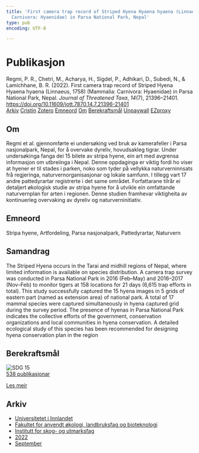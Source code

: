 ```yaml
---
title: 'First camera trap record of Striped Hyena Hyaena hyaena (Linnaeus, 1758) (Mammalia:
  Carnivora: Hyaenidae) in Parsa National Park, Nepal'
type: pub
encoding: UTF-8

---
```

<h1>Publikasjon</h1>
<article id="csl-bib-container-DCRLZN78" class="csl-bib-container">
  <div class="csl-bib-body"> <div class="csl-entry">Regmi, P. R., Chetri, M., Acharya, H., Sigdel, P., Adhikari, D., Subedi, N., &#38; Lamichhane, B. R. (2022). First camera trap record of Striped Hyena Hyaena hyaena (Linnaeus, 1758) (Mammalia: Carnivora: Hyaenidae) in Parsa National Park, Nepal. <i>Journal of Threatened Taxa</i>, <i>14</i>(7), 21396–21401. <a href="https://doi.org/10.11609/jott.7870.14.7.21396-21401">https://doi.org/10.11609/jott.7870.14.7.21396-21401</a></div> </div>
  <div class="csl-bib-buttons">
    <a href="#taxonomy-article-DCRLZN78" alt="archive" class="csl-bib-button">Arkiv</a>
    <a href="https://app.cristin.no/results/show.jsf?id=2050245" alt="Cristin" class="csl-bib-button">Cristin</a>
    <a href="http://zotero.org/groups/5881554/items/DCRLZN78" alt="Zotero" class="csl-bib-button">Zotero</a>
    <a href="#keywords-article-DCRLZN78" alt="keywords" class="csl-bib-button">Emneord</a>
    <a href="#about-article-DCRLZN78" alt="about_pub" class="csl-bib-button">Om</a>
    <a href="#sdg-article-DCRLZN78" alt="sdg" class="csl-bib-button">Berekraftsmål</a>
    <a href="https://threatenedtaxa.org/JoTT/article/download/7870/8681" alt="Unpaywall" class="csl-bib-button">Unpaywall</a>
    <a href="https://threatenedtaxa.org/JoTT/article/download/7870/8681" alt="EZproxy" class="csl-bib-button">EZproxy</a>
  </div>
  <div id="csl-bib-meta-container-DCRLZN78"></div>
</article>
<div id="csl-bib-meta-DCRLZN78" class="csl-bib-meta">
  <article id="about-article-DCRLZN78" class="about_pub-article">
    <h1>Om</h1>
    Regmi et al. gjennomførte ei undersøking ved bruk av kamerafeller i Parsa nasjonalpark, Nepal, for å overvake dyreliv, hovudsakleg tigrar. Under undersøkinga fanga dei 15 bilete av stripa hyene, ein art med avgrensa informasjon om utbreiinga i Nepal. Denne oppdaginga er viktig fordi ho viser at hyener er til stades i parken, noko som tyder på vellykka naturverninnsats frå regjeringa, naturvernorganisasjonar og lokale samfunn. I tillegg vart 17 andre pattedyrartar registrerte i det same området. Forfattarane tilrår ei detaljert økologisk studie av stripa hyene for å utvikle ein omfattande naturvernplan for arten i regionen. Denne studien framhevar viktigheita av kontinuerleg overvaking av dyreliv og naturverninitiativ.
  </article>
  <article id="keywords-article-DCRLZN78" class="keywords-article">
    <h1>Emneord</h1>
    Stripa hyene, Artfordeling, Parsa nasjonalpark, Pattedyrartar, Naturvern
  </article>
  <article id="abstract-article-DCRLZN78" class="abstract-article">
    <h1>Samandrag</h1>
    The Striped Hyena occurs in the Tarai and midhill regions of Nepal, where limited information is available on species distribution. A camera trap survey was conducted in Parsa National Park in 2016 (Feb–May) and 2016–2017 (Nov–Feb) to monitor tigers at 158 locations for 21 days (6,615 trap efforts in total). This study successfully captured the 15 hyena images in 5 grids of eastern part (named as extension area) of national park. A total of 17 mammal species were captured simultaneously in hyena captured grid during the survey period. The presence of hyenas in Parsa National Park indicates the collective efforts of the government, conservation organizations and local communities in hyena conservation. A detailed ecological study of this species has been recommended for designing hyena conservation plan in the region
  </article>
  <article id="sdg-article-DCRLZN78" class="sdg-article">
    <h1>Berekraftsmål</h1>
    <div class="sdg-container"><div id="sdg15" class="sdg">
        <img src="{{< params subfolder >}}images/sdg/sdg15_nn.png" class="image" alt="SDG 15">
        <div class="sdg-overlay">
          <a href="/nn/archive/?key=?sdg=15#archive" class="sdg-publication-count"><span>538</span> publikasjonar</a>
          <p><a href="https://fn.no/om-fn/fns-baerekraftsmaal/livet-paa-land?lang=nno-NO" class="sdg-read-more">Les meir</a></p>
        </div>
      </div></div>
  </article>
  <article id="taxonomy-article-DCRLZN78" class="taxonomy-article">
    <h1>Arkiv</h1>
    <ul>
      <li>
        <a href="/nn/archive/?key=3DCRN523">Universitetet i Innlandet</a>
      </li>
      <li>
        <a href="/nn/archive/?key=T77LXH6D">Fakultet for anvendt økologi, landbruksfag og bioteknologi</a>
      </li>
      <li>
        <a href="/nn/archive/?key=7TRARPE3">Institutt for skog- og utmarksfag</a>
      </li>
      <li>
        <a href="/nn/archive/?key=H9K9UC39">2022</a>
      </li>
      <li>
        <a href="/nn/archive/?key=STM4XRGY">September</a>
      </li>
    </ul>
  </article>
</div>
